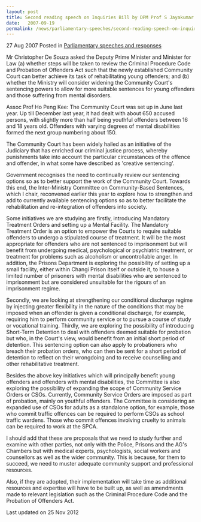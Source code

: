 ```yaml
---
layout: post
title: Second reading speech on Inquiries Bill by DPM Prof S Jayakumar
date:   2007-09-19
permalink: /news/parliamentary-speeches/second-reading-speech-on-inquiries-bill-by-dpm-prof-s-jayakumar
---
```


27 Aug 2007 Posted in [Parliamentary speeches and responses](/news/parliamentary-speeches)

Mr Christopher De Souza asked the Deputy Prime Minister and Minister for Law (a) whether steps will be taken to review the Criminal Procedure Code and Probation of Offenders Act such that the newly established Community Court can better achieve its task of rehabilitating young offenders; and (b) whether the Ministry will consider widening the Community Court's sentencing powers to allow for more suitable sentences for young offenders and those suffering from mental disorders.

Assoc Prof Ho Peng Kee: The Community Court was set up in June last year. Up till December last year, it had dealt with about 650 accused persons, with slightly more than half being youthful offenders between 16 and 18 years old. Offenders with varying degrees of mental disabilities formed the next group numbering about 150. 

The Community Court has been widely hailed as an initiative of the Judiciary that has enriched our criminal justice process, whereby punishments take into account the particular circumstances of the offence and offender, in what some have described as 'creative sentencing'. 

Government recognises the need to continually review our sentencing options so as to better support the work of the Community Court. Towards this end, the Inter-Ministry Committee on Community-Based Sentences, which I chair, reconvened earlier this year to explore how to strengthen and add to currently available sentencing options so as to better facilitate the rehabilitation and re-integration of offenders into society. 

Some initiatives we are studying are firstly, introducing Mandatory Treatment Orders and setting up a Mental Facility. The Mandatory Treatment Order is an option to empower the Courts to require suitable offenders to undergo a stipulated course of treatment. It will be the most appropriate for offenders who are not sentenced to imprisonment but will benefit from undergoing medical, psychological or psychiatric treatment, or treatment for problems such as alcoholism or uncontrollable anger. In addition, the Prisons Department is exploring the possibility of setting up a small facility, either within Changi Prison itself or outside it, to house a limited number of prisoners with mental disabilities who are sentenced to imprisonment but are considered unsuitable for the rigours of an imprisonment regime. 

Secondly, we are looking at strengthening our conditional discharge regime by injecting greater flexibility in the nature of the conditions that may be imposed when an offender is given a conditional discharge, for example, requiring him to perform community service or to pursue a course of study or vocational training. Thirdly, we are exploring the possibility of introducing Short-Term Detention to deal with offenders deemed suitable for probation but who, in the Court's view, would benefit from an initial short period of detention. This sentencing option can also apply to probationers who breach their probation orders, who can then be sent for a short period of detention to reflect on their wrongdoing and to receive counselling and other rehabilitative treatment. 

Besides the above key initiatives which will principally benefit young offenders and offenders with mental disabilities, the Committee is also exploring the possibility of expanding the scope of Community Service Orders or CSOs. Currently, Community Service Orders are imposed as part of probation, mainly on youthful offenders. The Committee is considering an expanded use of CSOs for adults as a standalone option, for example, those who commit traffic offences can be required to perform CSOs as school traffic wardens. Those who commit offences involving cruelty to animals can be required to work at the SPCA. 

I should add that these are proposals that we need to study further and examine with other parties, not only with the Police, Prisons and the AG's Chambers but with medical experts, psychologists, social workers and counsellors as well as the wider community. This is because, for them to succeed, we need to muster adequate community support and professional resources. 

Also, if they are adopted, their implementation will take time as additional resources and expertise will have to be built up, as well as amendments made to relevant legislation such as the Criminal Procedure Code and the Probation of Offenders Act.



<p class="right-side-updated">Last updated on 25 Nov 2012</p> 
